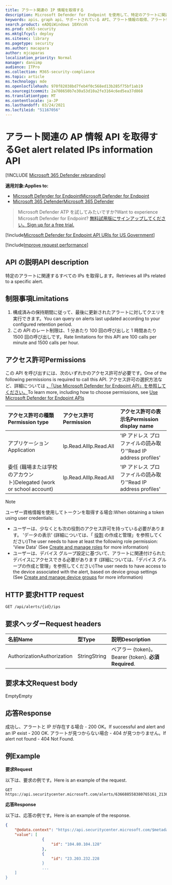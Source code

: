 ```yaml
---
title: アラート関連の IP 情報を取得する
description: Microsoft Defender for Endpoint を使用して、特定のアラートに関連するすべての AP を取得します。
keywords: apis、graph api、サポートされている API、アラート情報の取得、アラート情報、関連 IP
search.product: eADQiWindows 10XVcnh
ms.prod: m365-security
ms.mktglfcycl: deploy
ms.sitesec: library
ms.pagetype: security
ms.author: macapara
author: mjcaparas
localization_priority: Normal
manager: dansimp
audience: ITPro
ms.collection: M365-security-compliance
ms.topic: article
ms.technology: mde
ms.openlocfilehash: 970f82038bd7feb4f0c568ed13b285f75bf1ab19
ms.sourcegitcommit: 2a708650b7e30a53d10a2fe3164c6ed5ea37d868
ms.translationtype: MT
ms.contentlocale: ja-JP
ms.lasthandoff: 03/24/2021
ms.locfileid: "51167056"
---
```

# <a name="get-alert-related-ips-information-api"></a><span data-ttu-id="08eed-104">アラート関連の AP 情報 API を取得する</span><span class="sxs-lookup"><span data-stu-id="08eed-104">Get alert related IPs information API</span></span>

[!INCLUDE [Microsoft 365 Defender rebranding](../../includes/microsoft-defender.md)]

<span data-ttu-id="08eed-105">**適用対象:**</span><span class="sxs-lookup"><span data-stu-id="08eed-105">**Applies to:**</span></span>
- [<span data-ttu-id="08eed-106">Microsoft Defender for Endpoint</span><span class="sxs-lookup"><span data-stu-id="08eed-106">Microsoft Defender for Endpoint</span></span>](https://go.microsoft.com/fwlink/p/?linkid=2154037)
- [<span data-ttu-id="08eed-107">Microsoft 365 Defender</span><span class="sxs-lookup"><span data-stu-id="08eed-107">Microsoft 365 Defender</span></span>](https://go.microsoft.com/fwlink/?linkid=2118804)

> <span data-ttu-id="08eed-108">Microsoft Defender ATP を試してみたいですか?</span><span class="sxs-lookup"><span data-stu-id="08eed-108">Want to experience Microsoft Defender for Endpoint?</span></span> [<span data-ttu-id="08eed-109">無料試用版にサインアップしてください。</span><span class="sxs-lookup"><span data-stu-id="08eed-109">Sign up for a free trial.</span></span>](https://www.microsoft.com/microsoft-365/windows/microsoft-defender-atp?ocid=docs-wdatp-exposedapis-abovefoldlink) 


[!include[Microsoft Defender for Endpoint API URIs for US Government](../../includes/microsoft-defender-api-usgov.md)]

[!include[Improve request performance](../../includes/improve-request-performance.md)]


## <a name="api-description"></a><span data-ttu-id="08eed-110">API の説明</span><span class="sxs-lookup"><span data-stu-id="08eed-110">API description</span></span>
<span data-ttu-id="08eed-111">特定のアラートに関連するすべての IPs を取得します。</span><span class="sxs-lookup"><span data-stu-id="08eed-111">Retrieves all IPs related to a specific alert.</span></span>


## <a name="limitations"></a><span data-ttu-id="08eed-112">制限事項</span><span class="sxs-lookup"><span data-stu-id="08eed-112">Limitations</span></span>
1. <span data-ttu-id="08eed-113">構成済みの保持期間に従って、最後に更新されたアラートに対してクエリを実行できます。</span><span class="sxs-lookup"><span data-stu-id="08eed-113">You can query on alerts last updated according to your configured retention period.</span></span>
2. <span data-ttu-id="08eed-114">この API のレート制限は、1 分あたり 100 回の呼び出しと 1 時間あたり 1500 回の呼び出しです。</span><span class="sxs-lookup"><span data-stu-id="08eed-114">Rate limitations for this API are 100 calls per minute and 1500 calls per hour.</span></span>


## <a name="permissions"></a><span data-ttu-id="08eed-115">アクセス許可</span><span class="sxs-lookup"><span data-stu-id="08eed-115">Permissions</span></span>
<span data-ttu-id="08eed-116">この API を呼び出すには、次のいずれかのアクセス許可が必要です。</span><span class="sxs-lookup"><span data-stu-id="08eed-116">One of the following permissions is required to call this API.</span></span> <span data-ttu-id="08eed-117">アクセス許可の選択方法など、詳細については [、「Use Microsoft Defender for Endpoint API」を参照してください。](apis-intro.md)</span><span class="sxs-lookup"><span data-stu-id="08eed-117">To learn more, including how to choose permissions, see [Use Microsoft Defender for Endpoint APIs](apis-intro.md)</span></span>

<span data-ttu-id="08eed-118">アクセス許可の種類</span><span class="sxs-lookup"><span data-stu-id="08eed-118">Permission type</span></span> |   <span data-ttu-id="08eed-119">アクセス許可</span><span class="sxs-lookup"><span data-stu-id="08eed-119">Permission</span></span>  |   <span data-ttu-id="08eed-120">アクセス許可の表示名</span><span class="sxs-lookup"><span data-stu-id="08eed-120">Permission display name</span></span>
:---|:---|:---
<span data-ttu-id="08eed-121">アプリケーション</span><span class="sxs-lookup"><span data-stu-id="08eed-121">Application</span></span> |   <span data-ttu-id="08eed-122">Ip.Read.All</span><span class="sxs-lookup"><span data-stu-id="08eed-122">Ip.Read.All</span></span> |   <span data-ttu-id="08eed-123">'IP アドレス プロファイルの読み取り'</span><span class="sxs-lookup"><span data-stu-id="08eed-123">'Read IP address profiles'</span></span>
<span data-ttu-id="08eed-124">委任 (職場または学校のアカウント)</span><span class="sxs-lookup"><span data-stu-id="08eed-124">Delegated (work or school account)</span></span> | <span data-ttu-id="08eed-125">Ip.Read.All</span><span class="sxs-lookup"><span data-stu-id="08eed-125">Ip.Read.All</span></span> |  <span data-ttu-id="08eed-126">'IP アドレス プロファイルの読み取り'</span><span class="sxs-lookup"><span data-stu-id="08eed-126">'Read IP address profiles'</span></span>

>[!Note]
> <span data-ttu-id="08eed-127">ユーザー資格情報を使用してトークンを取得する場合:</span><span class="sxs-lookup"><span data-stu-id="08eed-127">When obtaining a token using user credentials:</span></span>
>- <span data-ttu-id="08eed-128">ユーザーは、少なくとも次の役割のアクセス許可を持っている必要があります。 'データの表示' (詳細については、「 [役割](user-roles.md) の作成と管理」を参照してください)</span><span class="sxs-lookup"><span data-stu-id="08eed-128">The user needs to have at least the following role permission: 'View Data' (See [Create and manage roles](user-roles.md) for more information)</span></span>
>- <span data-ttu-id="08eed-129">ユーザーは、デバイス グループ設定に基づいて、アラートに関連付けられたデバイスにアクセスできる必要[](machine-groups.md)があります (詳細については、「デバイス グループの作成と管理」を参照してください)</span><span class="sxs-lookup"><span data-stu-id="08eed-129">The user needs to have access to the device associated with the alert, based on device group settings (See [Create and manage device groups](machine-groups.md) for more information)</span></span>

## <a name="http-request"></a><span data-ttu-id="08eed-130">HTTP 要求</span><span class="sxs-lookup"><span data-stu-id="08eed-130">HTTP request</span></span>
```
GET /api/alerts/{id}/ips
```

## <a name="request-headers"></a><span data-ttu-id="08eed-131">要求ヘッダー</span><span class="sxs-lookup"><span data-stu-id="08eed-131">Request headers</span></span>

<span data-ttu-id="08eed-132">名前</span><span class="sxs-lookup"><span data-stu-id="08eed-132">Name</span></span> | <span data-ttu-id="08eed-133">型</span><span class="sxs-lookup"><span data-stu-id="08eed-133">Type</span></span> | <span data-ttu-id="08eed-134">説明</span><span class="sxs-lookup"><span data-stu-id="08eed-134">Description</span></span>
:---|:---|:---
<span data-ttu-id="08eed-135">Authorization</span><span class="sxs-lookup"><span data-stu-id="08eed-135">Authorization</span></span> | <span data-ttu-id="08eed-136">String</span><span class="sxs-lookup"><span data-stu-id="08eed-136">String</span></span> | <span data-ttu-id="08eed-137">ベアラー {token}。</span><span class="sxs-lookup"><span data-stu-id="08eed-137">Bearer {token}.</span></span> <span data-ttu-id="08eed-138">**必須**</span><span class="sxs-lookup"><span data-stu-id="08eed-138">**Required**.</span></span>


## <a name="request-body"></a><span data-ttu-id="08eed-139">要求本文</span><span class="sxs-lookup"><span data-stu-id="08eed-139">Request body</span></span>
<span data-ttu-id="08eed-140">Empty</span><span class="sxs-lookup"><span data-stu-id="08eed-140">Empty</span></span>

## <a name="response"></a><span data-ttu-id="08eed-141">応答</span><span class="sxs-lookup"><span data-stu-id="08eed-141">Response</span></span>
<span data-ttu-id="08eed-142">成功し、アラートと IP が存在する場合 - 200 OK。</span><span class="sxs-lookup"><span data-stu-id="08eed-142">If successful and alert and an IP exist - 200 OK.</span></span> <span data-ttu-id="08eed-143">アラートが見つからない場合 - 404 が見つかりません。</span><span class="sxs-lookup"><span data-stu-id="08eed-143">If alert not found - 404 Not Found.</span></span>


## <a name="example"></a><span data-ttu-id="08eed-144">例</span><span class="sxs-lookup"><span data-stu-id="08eed-144">Example</span></span>

<span data-ttu-id="08eed-145">**要求**</span><span class="sxs-lookup"><span data-stu-id="08eed-145">**Request**</span></span>

<span data-ttu-id="08eed-146">以下は、要求の例です。</span><span class="sxs-lookup"><span data-stu-id="08eed-146">Here is an example of the request.</span></span>

```http
GET https://api.securitycenter.microsoft.com/alerts/636688558380765161_2136280442/ips
```

<span data-ttu-id="08eed-147">**応答**</span><span class="sxs-lookup"><span data-stu-id="08eed-147">**Response**</span></span>

<span data-ttu-id="08eed-148">以下は、応答の例です。</span><span class="sxs-lookup"><span data-stu-id="08eed-148">Here is an example of the response.</span></span>


```json
{
    "@odata.context": "https://api.securitycenter.microsoft.com/$metadata#Ips",    
    "value": [
                {
                    "id": "104.80.104.128"
                },
                {
                    "id": "23.203.232.228   
                }
                ...
    ]
}
 
```

